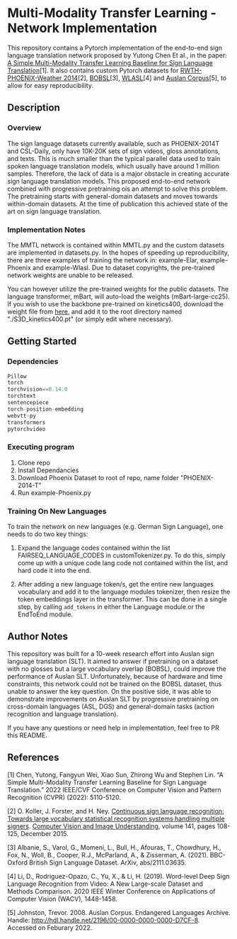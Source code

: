 # Multi-Modality Transfer Learning - Network Implementation

This repository contains a Pytorch implementation of the end-to-end sign language translation network proposed by Yutong Chen Et al., in the paper: [A Simple Multi-Modality Transfer Learning Baseline for Sign Language Translation](https://arxiv.org/abs/2203.04287)[1]. It also contains custom Pytorch datasets for [RWTH-PHOENIX-Weather 2014](https://www-i6.informatik.rwth-aachen.de/~koller/RWTH-PHOENIX/)[2], [BOBSL](https://www.robots.ox.ac.uk/~vgg/data/bobsl/)[3], [WLASL](https://dxli94.github.io/WLASL/)[4] and [Auslan Corpus](https://www.elararchive.org/dk0001)[5], to allow for easy reproducibility. 

## Description

### Overview
The sign language datasets currently available, such as PHOENIX-2014T and CSL-Daily, only have 10K-20K sets of sign videos, gloss annotations, and texts. This is much smaller than the typical parallel data used to train spoken language translation models, which usually have around 1 million samples. Therefore, the lack of data is a major obstacle in creating accurate sign language translation models. This proposed end-to-end network combined with progressive pretraining ois an attempt to solve this problem. The pretraining starts with general-domain datasets and moves towards within-domain datasets. At the time of publication this achieved state of the art on sign language translation. 

### Implementation Notes
The MMTL network is contained within MMTL.py and the custom datasets are implemented in datasets.py. In the hopes of speeding up reproducibility, there are three examples of training the network in: example-Elar, example-Phoenix and example-Wlasl. Due to dataset copyrights, the pre-trained network weights are unable to be released.  

You can however utilize the pre-trained weights for the public datasets. The language transformer, mBart, will auto-load the weights (mBart-large-cc25). If you wish to use the backbone pre-trained on kinetics400, download the weight file from [here](https://github.com/kylemin/S3D), and add it to the root directory named "./S3D_kinetics400.pt" (or simply edit where necessary).

## Getting Started

### Dependencies
``` Python
Pillow
torch
torchvision==0.14.0
torchtext
sentencepiece
torch-position-embedding
webvtt-py
transformers
pytorchvideo
```

### Executing program
1) Clone repo
2) Install Dependancies 
3) Download Phoenix Dataset to root of repo, name folder "PHOENIX-2014-T"
4) Run example-Phoenix.py

### Training On New Languages
To train the network on new languages (e.g. German Sign Language), one needs to do two key things: 
1) Expand the language codes contained within the list FAIRSEQ_LANGUAGE_CODES in customTokenizer.py. To do this, simply come up with a unique code lang code not contained within the list, and hard code it into the end. 

2) After adding a new language token/s, get the entire new languages vocabulary and add it to the language modules tokenizer, then resize the token embeddings layer in the transformer. This can be done in a single step, by calling ```add_tokens``` in either the Language module or the EndToEnd module.


## Author Notes
This repository was built for a 10-week research effort into Auslan sign language translation (SLT). It aimed to answer if pretraining on a dataset with no glosses but a large vocabulary overlap (BOBSL), could improve the performance of Auslan SLT. Unfortunately, because of hardware and time constraints, this network could not be trained on the BOBSL dataset, thus unable to answer the key question. On the positive side, it was able to demonstrate improvements on Auslan SLT by progressive pretraining on cross-domain languages (ASL, DGS) and general-domain tasks (action recognition and language translation). 

If you have any questions or need help in implementation, feel free to PR this README. 

## References
<a id=1>[1]</a> Chen, Yutong, Fangyun Wei, Xiao Sun, Zhirong Wu and Stephen Lin. “A Simple Multi-Modality Transfer Learning Baseline for Sign Language Translation.” 2022 IEEE/CVF Conference on Computer Vision and Pattern Recognition (CVPR) (2022): 5110-5120.

<a id="2">[2]</a> O. Koller, J. Forster, and H. Ney. [Continuous sign language recognition: Towards large vocabulary statistical recognition systems handling multiple signers](https://www-i6.informatik.rwth-aachen.de/publications/download/996/Koller-CVIU-2015.pdf). [Computer Vision and Image Understanding](http://www.journals.elsevier.com/computer-vision-and-image-understanding/), volume 141, pages 108-125, December 2015.

<a id=3>[3]</a> Albanie, S., Varol, G., Momeni, L., Bull, H., Afouras, T., Chowdhury, H., Fox, N., Woll, B., Cooper, R.J., McParland, A., & Zisserman, A. (2021). BBC-Oxford British Sign Language Dataset. ArXiv, abs/2111.03635.

<a id=4>[4]</a> Li, D., Rodriguez-Opazo, C., Yu, X., & Li, H. (2019). Word-level Deep Sign Language Recognition from Video: A New Large-scale Dataset and Methods Comparison. 2020 IEEE Winter Conference on Applications of Computer Vision (WACV), 1448-1458.

<a id=5>[5]</a> Johnston, Trevor. 2008. Auslan Corpus. Endangered Languages Archive. Handle: http://hdl.handle.net/2196/00-0000-0000-0000-D7CF-8. Accessed on Feburary 2022.


